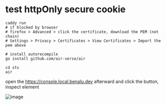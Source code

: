 
# test httpOnly secure cookie

```shell
caddy run
# if blocked by browser
# firefox > Advanced > click the certificate, download the PEM (not chain)
# Settings > Privacy > Certificates > View Certificates > Import the pem above

# install autorecompile
go install github.com/air-verse/air

cd sts
air
```

open the https://console.local.benalu.dev afterward and click the button, inspect element

![image](https://github.com/user-attachments/assets/adea3a47-bbdb-4752-9b9d-e65c6b7ad5a8)
